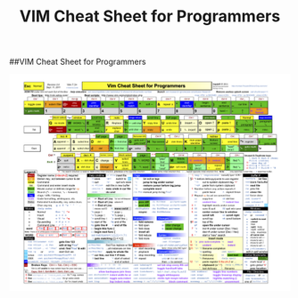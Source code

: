 ﻿---
layout: post
title: VIM Cheat Sheet for Programmers
description: "VIM Cheat Sheet for Programmers"
category: "工具"
tags: ["vim", "图表"]
--- 

##VIM Cheat Sheet for Programmers

![Vim 图片](/img/vim_cheat_sheet_for_programmers_print.png "VIM Cheat Sheet for Programmers")